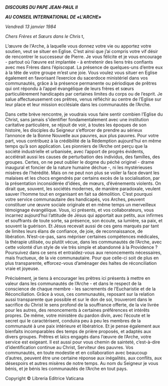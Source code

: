 ***DISCOURS DU PAPE JEAN-PAUL II***

***AU CONSEIL INTERNATIONAL DE «L'ARCHE»***

*Vendredi 13 janvier 1984*

*Chers Frères et Sœurs dans le Chris* t,

L’œuvre de l'Arche, à laquelle vous donnez votre vie ou apportez votre soutien, veut se situer en Eglise. C’est ainsi que j’ai compris votre vif désir de rencontrer le successeur de Pierre. Je vous félicite et je vous encourage - partout où l’œuvre est implantée - à entretenir des liens très confiants avec mes Frères dans l’épiscopat. La présence de quelques-uns d’entre eux à la tête de votre groupe m’est une joie. Vous voulez vous situer en Eglise également en favorisant l’exercice du sacerdoce ministériel dans vos communautés, grâce à la présence permanente ou périodique de prêtres qui ont répondu à l’appel évangélique de leurs frères et sœurs particulièrement handicapés par certaines limites du corps ou de l’esprit. Je salue affectueusement ces prêtres, venus réfléchir au centre de l’Eglise sur leur place et leur mission ecclésiale dans les communautés de l’Arche.

Dans cette brève rencontre, je voudrais vous faire sentir combien l’Eglise du Christ, sans jamais s’identifier fondamentalement avec une institution caritative particulière, se réjouit de voir, à toutes les époques de son histoire, les disciples du Seigneur s’efforcer de prendre au sérieux l’annonce de la Bonne Nouvelle aux pauvres, aux plus pauvres. Pour votre part, vous contribuez à la crédibilité de la Rédemption aujourd’hui en même temps qu’à son application. Les pionniers de l’Arche ont perçu que la société industrielle et urbanisée, avec l’apport de progrès évidents, accélérait aussi les causes de perturbation des individus, des familles, des groupes. Certes, on ne peut oublier le dogme du péché originel - drame inaugural et foncier de la nature humaine déchue -, ni les mystérieuses misères de l’hérédité. Mais on ne peut non plus se voiler la face devant les malaises et les chocs engendrés par certains excès de la socialisation, par la présentation inconsidérée d’idées, de mœurs, d’événements violents. On dirait que, souvent, les sociétés modernes, de manière paradoxale, veulent sauver l’homme tout en organisant en fait sa démolition. C’est pourquoi votre service communautaire des handicapés, vos Arches, peuvent constituer une œuvre sociale originale et en même temps un merveilleux témoignage évangélique. Vous, ici présents, et vos collaborateurs, vous incarnez aujourd’hui l’attitude de Jésus qui apportait aux petits, aux infirmes et souffrants de toute sorte, sa présence, son écoute, sa lumière, sa paix, et souvent la guérison. Et Jésus recevait aussi de ces gens marqués par tant de limites leurs élans de confiance, de joie, de reconnaissance, de libération. N’est-ce-pas, sans mépriser certaines compétences médicales, la thérapie utilisée, ou plutôt vécue, dans les communautés de l’Arche, avec cette volonté d’un style de vie très simple et abandonné à la Providence ? Poursuivez dans ce sens et entraidez-vous aux renoncements nécessaires, mais fructueux, de la vie communautaire. Pour que celle-ci soit de plus en plus transparente, efforcez-vous d’aménager des haltes de réconciliation vraie et joyeuse.

Précisément, je tiens à encourager les prêtres ici présents à mettre en valeur dans les communautés de l’Arche - et dans le respect de la conscience de chaque membre - les sacrements de l’Eucharistie et de la Réconciliation. Grâce à vous, ces communautés, reposant sur la relation aussi transparente que possible et sur le don de soi, trouveront dans le sacrifice du Christ le sens profond de la souffrance offerte, de la vie livrée pour les autres, des renoncements à certaines préférences et intérêts propres. De même, votre ministère du pardon divin, avec l’écoute et le secret qui le caractérisent, conduira peu à peu les membres de la communauté à une paix intérieure et libératrice. Et je pense également aux bienfaits incomparables des temps de prière proposés, et adaptés aux divers groupes. Prêtres et laïcs engagés dans l’œuvre de l’Arche, votre service est exigeant. Il est aussi pour vous chemin de sainteté, c’est-à-dire d’identification continue au Christ, Serviteur des pauvres. Vos communautés, en toute modestie et en collaboration avec beaucoup d’autres, peuvent être une certaine réponse aux inégalités, aux conflits, aux désespoirs et autres misères de notre temps. Au nom du Seigneur je vous bénis, et je bénis les communautés de l’Arche en tout pays.

Copyright © Libreria Editrice Vaticana